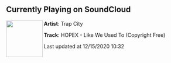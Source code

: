 ## Currently Playing on SoundCloud

[<img align="left" width="100" src="https://i1.sndcdn.com/artworks-6mDWTyHSHF9hfVAc-LgdEjQ-t50x50.jpg">](https://soundcloud.com/trapcity/hopex-like-we-used-to)

**Artist**: Trap City 

**Track**: HOPEX - Like We Used To (Copyright Free)

Last updated at 12/15/2020 10:32

